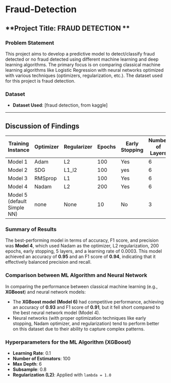 # Fraud-Detection
## **Project Title: FRAUD DETECTION **

### **Problem Statement**
This project aims to develop a predictive model to detect/classify fraud detected or no fraud detected  using different machine learning and deep learning algorithms. The primary focus is on comparing classical machine learning algorithms like Logistic Regression with neural networks optimized with various techniques (optimizers, regularization, etc.). The dataset used for this project is fraud detection.

### **Dataset**
- **Dataset Used**: [fraud detection, from kaggle]
---

## **Discussion of Findings**

| **Training Instance** | **Optimizer** | **Regularizer** | **Epochs** | **Early Stopping** | **Number of Layers** | **Learning Rate** | **Accuracy** | **F1 Score** | **Recall** | **Precision** |
|----------------------|---------------|-----------------|------------|--------------------|----------------------|-------------------|--------------|--------------|------------|--------------|
| Model 1               | Adam          | L2              | 100        | Yes                | 6                    |0.0003             |0.9820       |0.9698        |0.9903       |0.9502        |
| Model 2               | SDG          | L1_l2              | 100        | yes                 | 6                   | 0.001            |0.9537        |0.9261       |0.9968      |0.8648        |
| Model 3               | RMSprop       | L1           | 100      | Yes                | 6                  |0.0005           |0.9792       |0.9764       |0.9605     |0.9870       |0.9354
| Model 4               | Nadam         | L2              | 200        | Yes                | 6                   | 0.0003            |0.9905        | 0.9839       | 0.9935     | 0.9745       |
| Model 5 (default Simple NN)   | none         | None            | 10        | No                 | 3                    | 0.001             |0.8728         |0.7502       |0.6569     | 0.8745       |


### **Summary of Results**
The best-performing model in terms of accuracy, F1 score, and precision was **Model 4**, which used Nadam as the optimizer, L2 regularization, 200 epochs, early stopping, 5 layers, and a learning rate of 0.0003. This model achieved an accuracy of **0.95** and an F1 score of **0.94**, indicating that it effectively balanced precision and recall.

### **Comparison between ML Algorithm and Neural Network**
In comparing the performance between classical machine learning (e.g., **XGBoost**) and neural network models:
- The **XGBoost model (Model 6)** had competitive performance, achieving an accuracy of **0.93** and F1 score of **0.91**, but it fell short compared to the best neural network model (Model 4).
- Neural networks (with proper optimization techniques like early stopping, Nadam optimizer, and regularization) tend to perform better on this dataset due to their ability to capture complex patterns.

### **Hyperparameters for the ML Algorithm (XGBoost)**
- **Learning Rate**: 0.1
- **Number of Estimators**: 100
- **Max Depth**: 6
- **Subsample**: 0.8
- **Regularization (L2)**: Applied with `lambda = 1.0`
